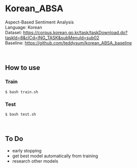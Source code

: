 # Korean_ABSA

Aspect-Based Sentiment Analysis  
Language: Korean  
Dataset: https://corpus.korean.go.kr/task/taskDownload.do?taskId=8&clCd=ING_TASK&subMenuId=sub02  
Baseline: https://github.com/teddysum/korean_ABSA_baseline

<br>

## How to use
### Train
`$ bash train.sh`

### Test
`$ bash test.sh`

<br>

## To Do
- early stopping
- get best model automatically from training
- research other models
